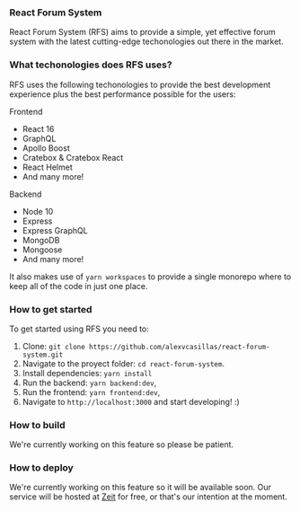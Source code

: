 ### React Forum System

React Forum System (RFS) aims to provide a simple, yet effective forum system with the latest cutting-edge techonologies out there in the market.

### What techonologies does RFS uses?

RFS uses the following techonologies to provide the best development experience plus the best performance possible for the users:

Frontend

- React 16
- GraphQL
- Apollo Boost
- Cratebox & Cratebox React
- React Helmet
- And many more!

Backend

- Node 10
- Express
- Express GraphQL
- MongoDB
- Mongoose
- And many more!

It also makes use of `yarn workspaces` to provide a single monorepo where to keep all of the code in just one place.

### How to get started

To get started using RFS you need to:

1. Clone: `git clone https://github.com/alexvcasillas/react-forum-system.git`
2. Navigate to the proyect folder: `cd react-forum-system`.
3. Install dependencies: `yarn install`
4. Run the backend: `yarn backend:dev`,
5. Run the frontend: `yarn frontend:dev`,
6. Navigate to `http://localhost:3000` and start developing! :)

### How to build

We're currently working on this feature so please be patient.

### How to deploy

We're currently working on this feature so it will be available soon. Our service will be hosted at [Zeit](https://zeit.co) for free, or that's our intention at the moment.
